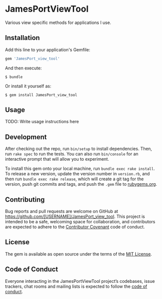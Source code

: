 # JamesPortViewTool

Various view specific methods for applications I use.

## Installation

Add this line to your application's Gemfile:

```ruby
gem 'JamesPort_view_tool'
```

And then execute:

    $ bundle

Or install it yourself as:

    $ gem install JamesPort_view_tool

## Usage

TODO: Write usage instructions here

## Development

After checking out the repo, run `bin/setup` to install dependencies. Then, run `rake spec` to run the tests. You can also run `bin/console` for an interactive prompt that will allow you to experiment.

To install this gem onto your local machine, run `bundle exec rake install`. To release a new version, update the version number in `version.rb`, and then run `bundle exec rake release`, which will create a git tag for the version, push git commits and tags, and push the `.gem` file to [rubygems.org](https://rubygems.org).

## Contributing

Bug reports and pull requests are welcome on GitHub at https://github.com/[USERNAME]/JamesPort_view_tool. This project is intended to be a safe, welcoming space for collaboration, and contributors are expected to adhere to the [Contributor Covenant](http://contributor-covenant.org) code of conduct.

## License

The gem is available as open source under the terms of the [MIT License](https://opensource.org/licenses/MIT).

## Code of Conduct

Everyone interacting in the JamesPortViewTool project’s codebases, issue trackers, chat rooms and mailing lists is expected to follow the [code of conduct](https://github.com/[USERNAME]/JamesPort_view_tool/blob/master/CODE_OF_CONDUCT.md).
